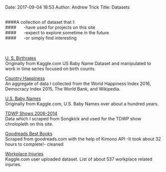 Date: 2017-09-04 18:53 
Author: Andrew Trick 
Title: Datasets

<br>
####A collection of dataset that I:<br>
####&nbsp;&nbsp;&nbsp;&nbsp;&nbsp;&nbsp;-have used for projects on this site<br>
####&nbsp;&nbsp;&nbsp;&nbsp;&nbsp;&nbsp;-expect to explore sometime in the future<br>
####&nbsp;&nbsp;&nbsp;&nbsp;&nbsp;&nbsp;-or simply find interesting<br>
<br><br>

<a href="../data/birthrates.csv" download>U. S. Birthrates</a><br>
Originally from Kaggle.com US Baby Name Dataset and manipulated to work in time series focused on birth counts.<br>

<a href="../data/happiness.csv" download>Country Happiness</a><br>
An aggregate of data I collected from the World Happiness Index 2016, Democracy Index 2015, The World Bank, and Wikipedia.<br> 

<a href="../data/names.csv" download>U.S. Baby Names</a><br>
Originally from Kaggle.com,  U.S. Baby Names over about a hundred years.<br>

<a href="../data/show_fin.csv" download>TDWP Shows 2006-2014</a><br>
Data which I scraped from Songkick and used for the TDWP show chrolopleth on this site.<br>

<a href="../data/gReads.csv" download>Goodreads Best Books</a><br>
Scraped from goodreads.com with the help of Kimono API -It took about 32 hours to complete!- cleaned<br>

<a href="../data/injuries.csv" download>Workplace Injuries</a><br>
Kaggle.com user uploaded dataset.  List of about 537 workplace related injuries.<br>
